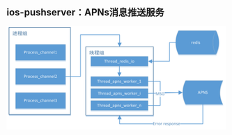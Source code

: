 ## ios-pushserver：APNs消息推送服务


![总体架构](https://github.com/dragonflylxp/ios-pushserver/blob/master/arch.png)
